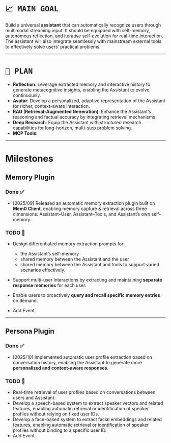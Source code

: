 # `📈 MAIN GOAL`

Build a universal **assistant** that can automatically recognize users through multimodal streaming input. It should be equipped with self-memory, autonomous reflection, and iterative self-evolution for real-time interaction. The assistant will also integrate seamlessly with mainstream external tools to effectively solve users’ practical problems.

---

# `📅 PLAN`

* **Reflection**: Leverage extracted memory and interactive history to generate metacognitive insights, enabling the Assistant to evolve continuously.
* **Avatar**: Develop a personalized, adaptive representation of the Assistant for richer, context-aware interaction.
* **RAG (Retrieval-Augmented Generation)**: Enhance the Assistant’s reasoning and factual accuracy by integrating retrieval mechanisms.
* **Deep Research**: Equip the Assistant with structured research capabilities for long-horizon, multi-step problem solving.
* **MCP Tools**:

---

# Milestones

## Memory Plugin

### Done ✅

* [2025/09] Released an automatic memory extraction plugin built on **Mem0 Client**, enabling memory capture & retrieval across three dimensions: Assistant–User, Assistant–Tools, and Assistant’s own self-memory.

### TODO 📄

* Design differentiated memory extraction prompts for:

  * the Assistant’s self-memory
  * shared memory between the Assistant and the user
  * shared memory between the Assistant and tools
    to support varied scenarios effectively.
* Support multi-user interactions by extracting and maintaining **separate response memories** for each user.
* Enable users to proactively **query and recall specific memory entries** on demand.
* Add Event

---

## Persona Plugin

### Done ✅

* [2025/10] Implemented automatic user profile extraction based on conversation history, enabling the Assistant to generate more **personalized and context-aware responses**.

### TODO 📄

* Real-time retrieval of user profiles based on conversations between users and Assistant.
* Develop a speech-based system to extract speaker vectors and related features, enabling automatic retrieval or identification of speaker profiles without relying on fixed user IDs.
* Develop a face-based system to extract facial embeddings and related features, enabling automatic retrieval or identification of speaker profiles without binding to a specific user ID.
* Add Event
